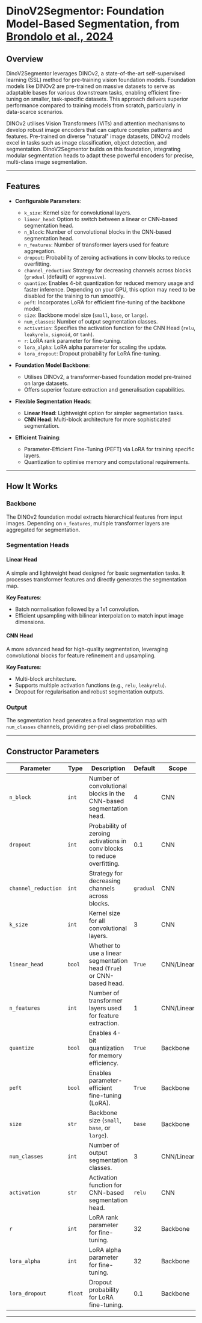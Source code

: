 # DinoV2Segmentor: Foundation Model-Based Segmentation, from [Brondolo et al., 2024](https://arxiv.org/pdf/2407.18100)

## Overview

DinoV2Segmentor leverages DINOv2, a state-of-the-art self-supervised learning (SSL) method for pre-training vision foundation models. Foundation models like DINOv2 are pre-trained on massive datasets to serve as adaptable bases for various downstream tasks, enabling efficient fine-tuning on smaller, task-specific datasets. This approach delivers superior performance compared to training models from scratch, particularly in data-scarce scenarios.

DINOv2 utilises Vision Transformers (ViTs) and attention mechanisms to develop robust image encoders that can capture complex patterns and features. Pre-trained on diverse "natural" image datasets, DINOv2 models excel in tasks such as image classification, object detection, and segmentation. DinoV2Segmentor builds on this foundation, integrating modular segmentation heads to adapt these powerful encoders for precise, multi-class image segmentation.

---
## Features

- **Configurable Parameters**:
  - `k_size`: Kernel size for convolutional layers.
  - `linear_head`: Option to switch between a linear or CNN-based segmentation head.
  - `n_block`: Number of convolutional blocks in the CNN-based segmentation head.
  - `n_features`: Number of transformer layers used for feature aggregation.
  - `dropout`: Probability of zeroing activations in conv blocks to reduce overfitting.
  - `channel_reduction`: Strategy for decreasing channels across blocks (`gradual` (default) or `aggressive`).
  - `quantize`: Enables 4-bit quantization for reduced memory usage and faster inference. Depending on your GPU, this option may need to be disabled for the training to run smoothly.
  - `peft`: Incorporates LoRA for efficient fine-tuning of the backbone model.
  - `size`: Backbone model size (`small`, `base`, or `large`).
  - `num_classes`: Number of output segmentation classes.
  - `activation`: Specifies the activation function for the CNN Head (`relu`, `leakyrelu`, `sigmoid`, or `tanh`).
  - `r`: LoRA rank parameter for fine-tuning.
  - `lora_alpha`: LoRA alpha parameter for scaling the update.
  - `lora_dropout`: Dropout probability for LoRA fine-tuning.

- **Foundation Model Backbone**:
  - Utilises DINOv2, a transformer-based foundation model pre-trained on large datasets.
  - Offers superior feature extraction and generalisation capabilities.

- **Flexible Segmentation Heads**:
  - **Linear Head**: Lightweight option for simpler segmentation tasks.
  - **CNN Head**: Multi-block architecture for more sophisticated segmentation.

- **Efficient Training**:
  - Parameter-Efficient Fine-Tuning (PEFT) via LoRA for training specific layers.
  - Quantization to optimise memory and computational requirements.

---
## How It Works

### Backbone
The DINOv2 foundation model extracts hierarchical features from input images. Depending on `n_features`, multiple transformer layers are aggregated for segmentation.

### Segmentation Heads
#### Linear Head
A simple and lightweight head designed for basic segmentation tasks. It processes transformer features and directly generates the segmentation map.

**Key Features**:
- Batch normalisation followed by a 1x1 convolution.
- Efficient upsampling with bilinear interpolation to match input image dimensions.

#### CNN Head
A more advanced head for high-quality segmentation, leveraging convolutional blocks for feature refinement and upsampling.

**Key Features**:
- Multi-block architecture.
- Supports multiple activation functions (e.g., `relu`, `leakyrelu`).
- Dropout for regularisation and robust segmentation outputs.

### Output
The segmentation head generates a final segmentation map with `num_classes` channels, providing per-pixel class probabilities.

---
## Constructor Parameters

| Parameter          | Type    | Description                                                                | Default    | Scope     |
|--------------------|---------|----------------------------------------------------------------------------|------------|-----------|
| `n_block`          | `int`   | Number of convolutional blocks in the CNN-based segmentation head.         | 4          | CNN       |
| `dropout`          | `int`   | Probability of zeroing activations in conv blocks to reduce overfitting.   | 0.1        | CNN       |
| `channel_reduction`| `int`   | Strategy for decreasing channels across blocks.                            | `gradual`  | CNN       |
| `k_size`           | `int`   | Kernel size for all convolutional layers.                                 | 3          | CNN       |
| `linear_head`      | `bool`  | Whether to use a linear segmentation head (`True`) or CNN-based head.     | `True`     | CNN/Linear|
| `n_features`       | `int`   | Number of transformer layers used for feature extraction.                 | 1          | CNN/Linear|
| `quantize`         | `bool`  | Enables 4-bit quantization for memory efficiency.                         | `True`     | Backbone  |
| `peft`             | `bool`  | Enables parameter-efficient fine-tuning (LoRA).                           | `True`     | Backbone  |
| `size`             | `str`   | Backbone size (`small`, `base`, or `large`).                              | `base`     | Backbone  |
| `num_classes`      | `int`   | Number of output segmentation classes.                                    | 3          | CNN/Linear|
| `activation`       | `str`   | Activation function for CNN-based segmentation head.                      | `relu`     | CNN       |
| `r`                | `int`   | LoRA rank parameter for fine-tuning.                                      | 32         | Backbone  |
| `lora_alpha`       | `int`   | LoRA alpha parameter for fine-tuning.                                     | 32         | Backbone  |
| `lora_dropout`     | `float` | Dropout probability for LoRA fine-tuning.                                 | 0.1        | Backbone  |

---
